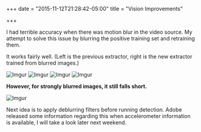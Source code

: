 +++
date = "2015-11-12T21:28:42-05:00"
title = "Vision Improvements"

+++

I had terrible accuracy when there was motion blur in the video source. My attempt to solve this issue by blurring the positive training set and retraining them.

It works fairly well. (Left is the previous extractor, right is the new extractor trained from blurred images.)

![Imgur](http://i.imgur.com/auMfAso.png)
![Imgur](http://i.imgur.com/o4RQpHV.png)
![Imgur](http://i.imgur.com/NraKfsQ.png)
![Imgur](http://i.imgur.com/usUkqm5.png)

**However, for strongly blurred images, it still falls short.**

![Imgur](http://i.imgur.com/Psjupmb.png)

Next idea is to apply deblurring filters before running detection. Adobe released some information regarding this when accelerometer information is available, I will take a look later next weekend.
